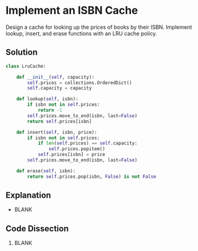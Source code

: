 # Implement an ISBN Cache
Design a cache for looking up the prices of books by their ISBN. Implement lookup, insert, and erase functions with an LRU cache policy.

## Solution
```python
class LruCache:

    def __init__(self, capacity):
        self.prices = collections.OrderedDict()
        self.capacity = capacity

    def lookup(self, isbn):
        if isbn not in self.prices:
            return -1
        self.prices.move_to_end(isbn, last=False)
        return self.prices[isbn]

    def insert(self, isbn, price):
        if isbn not in self.prices:
            if len(self.prices) == self.capacity:
                self.prices.popitem()
            self.prices[isbn] = price
        self.prices.move_to_end(isbn, last=False)

    def erase(self, isbn):
        return self.prices.pop(isbn, False) is not False
```

## Explanation
* BLANK

## Code Dissection
1. BLANK